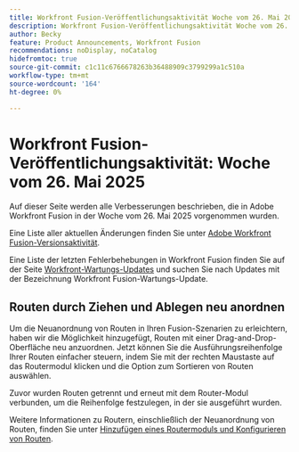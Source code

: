 ```yaml
---
title: Workfront Fusion-Veröffentlichungsaktivität Woche vom 26. Mai 2025
description: Workfront Fusion-Veröffentlichungsaktivität Woche vom 26. Mai 2025
author: Becky
feature: Product Announcements, Workfront Fusion
recommendations: noDisplay, noCatalog
hidefromtoc: true
source-git-commit: c1c11c6766678263b36488909c3799299a1c510a
workflow-type: tm+mt
source-wordcount: '164'
ht-degree: 0%

---
```


# Workfront Fusion-Veröffentlichungsaktivität: Woche vom 26. Mai 2025

Auf dieser Seite werden alle Verbesserungen beschrieben, die in Adobe Workfront Fusion in der Woche vom 26. Mai 2025 vorgenommen wurden.

Eine Liste aller aktuellen Änderungen finden Sie unter [Adobe Workfront Fusion-Versionsaktivität](/help/workfront-fusion/fusion-product-releases/fusion-release-activity.md).

Eine Liste der letzten Fehlerbehebungen in Workfront Fusion finden Sie auf der Seite [Workfront-Wartungs-Updates](https://experienceleague.adobe.com/de/docs/workfront-known-issues/releases/current-updates) und suchen Sie nach Updates mit der Bezeichnung Workfront Fusion-Wartungs-Update.

## Routen durch Ziehen und Ablegen neu anordnen

Um die Neuanordnung von Routen in Ihren Fusion-Szenarien zu erleichtern, haben wir die Möglichkeit hinzugefügt, Routen mit einer Drag-and-Drop-Oberfläche neu anzuordnen. Jetzt können Sie die Ausführungsreihenfolge Ihrer Routen einfacher steuern, indem Sie mit der rechten Maustaste auf das Routermodul klicken und die Option zum Sortieren von Routen auswählen.

Zuvor wurden Routen getrennt und erneut mit dem Router-Modul verbunden, um die Reihenfolge festzulegen, in der sie ausgeführt wurden.

Weitere Informationen zu Routern, einschließlich der Neuanordnung von Routen, finden Sie unter [Hinzufügen eines Routermoduls und Konfigurieren von Routen](/help/workfront-fusion/create-scenarios/add-modules/router-module.md).
